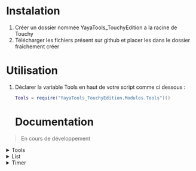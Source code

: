 # Instalation
  1. Créer un dossier nommée YayaTools_TouchyEdition a la racine de Touchy
  2. Télécharger les fichiers présent sur github et placer les dans le dossier fraîchement créer

# Utilisation
  1. Déclarer la variable Tools en haut de votre script comme ci dessous : <br>
     ```lua
     Tools = require("YayaTools_TouchyEdition.Modules.Tools")()
     ```
     # Documentation

> En cours de développement

<details><summary>Tools</summary>
<p>

- Instanciation
```lua
Tools = require("YayaTools_TouchyEdition.Modules.Tools")()
```
- Méthodes
  ---
  ### Tools.dump(paramsA)
    > Transforme une table en une chaine de caractère lisible
    - Params :
      1. Table
  - Exemple :  
  ```lua
  local uneTable = { a = { z = 1 }, b = true, c = 1, d = "d" }
  global:printMessage(Tools.dump(uneTable))
  ```
  ---
</p>
</details>

<details><summary>List</summary>
<p>

- Instanciation
```lua
local maList = Tools.list()
```
- Méthodes
  https://github.com/lalawue/linked-list.lua
</p>
</details>

<details><summary>Timer</summary>
<p>

- Instanciation
  Instanciation avec la paramètre timeToWait, le timer commence a l'instanciation et durera timeToWait minutes,
  Instanciation avec les paramètres min, max, le timer commence a l'instanciation et durera pendant un temps aléatoire entre min et max minutes,
```lua
local timer = Tools.timer({ timeToWait = 5 })
local timer = Tools.timer({ min = 1, max = 5 })
```
- Méthodes
  ---
  ### Timer:IsFinish()
    > Retourne true si le timer et fini, false dans le cas contraire
  - Exemple :  
  ```lua
  local timer = Tools.timer({ timeToWait = 0 })
  global:printMessage(timer:IsFinish()) --> True
  ```
  ---
</p>
</details>
